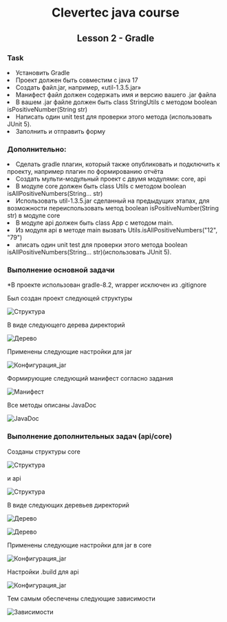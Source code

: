 <h1 align="center">Clevertec java course</h1>
<h2 align="center">Lesson 2 - Gradle</h2>

<h3>Task</h3>
<li>Установить Gradle</li>
<li>Проект должен быть совместим с java 17</li>
<li>Создать файл.jar, например, «util-1.3.5.jar»</li>
<li>Манифест файл должен содержать имя и версию вашего .jar файла</li>
<li>В вашем .jar файле должен быть class StringUtils с методом boolean isPositiveNumber(String str)</li>
<li>Написать один unit test для проверки этого метода (использовать JUnit 5).</li>
<li>Заполнить и отправить форму</li>


<h3>Дополнительно:</h3>
<li>Сделать gradle плагин, который также опубликовать и подключить к проекту, например плагин по формированию отчёта</li>
<li>Создать мульти-модульный проект с двумя модулями: core, api</li>
<li>В модуле core должен быть class Utils с методом boolean isAllPositiveNumbers(String… str)</li>
<li>Использовать util-1.3.5.jar сделанный на предыдущих этапах, для возможности переиспользовать метод boolean isPositiveNumber(String str) в модуле core</li>
<li>В модуле api должен быть class App с методом main.</li>
<li>Из модуля api в методе main вызвать Utils.isAllPositiveNumbers("12", "79")</li>
<li>аписать один unit test для проверки этого метода boolean isAllPositiveNumbers(String… str)(использовать JUnit 5).</li>

<h3> Выполнение основной задачи</h3>
<p>*В проекте использован gradle-8.2, wrapper исключен из .gitignore</p>
<p>Был создан проект следующей структуры</p>

![Структура](desc/task_structure.jpg)

<p>В виде следующего дерева директорий</p>

![Дерево](desc/task_tree.jpg)

<p>Применены следующие настройки для jar</p>

![Конфигурация_jar](desc/build_jar_config.jpg)

<p>Формирующие следующий манифест согласно задания</p>

![Манифест](desc/manifest.jpg)

<p>Все методы описаны JavaDoc</p>

![JavaDoc](desc/java_doc.jpg)

<h3> Выполнение дополнительных задач (api/core)</h3>
<p>Созданы структуры core</p>

![Структура](desc/core_structure.jpg)

<p>и api</p>

![Структура](desc/api_structure.jpg)

<p>В виде следующих деревьев директорий</p>

![Дерево](desc/core_tree.jpg)
<p> </p>

![Дерево](desc/api_tree.jpg)

<p>Применены следующие настройки для jar в core</p>

![Конфигурация_jar](desc/core_impl_jar.jpg)

<p>Настройки .build для api</p>

![Конфигурация_jar](desc/api_impl_core.jpg)

<p>Тем самым обеспечены следующие зависимости</p>

![Зависимости](desc/depen_structure.jpg)
